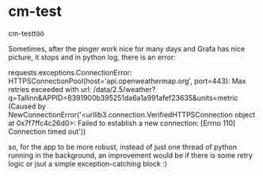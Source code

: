 # cm-test
cm-testtöö




Sometimes, after the pinger work nice for many days and Grafa has nice picture, it stops and in python log, there is an error:

requests.exceptions.ConnectionError: HTTPSConnectionPool(host='api.openweathermap.org', port=443): 
Max retries exceeded with url: /data/2.5/weather?q=Tallinn&APPID=8391900b395251da6a1a991afef23635&units=metric 
(Caused by NewConnectionError('<urllib3.connection.VerifiedHTTPSConnection object at 0x7f7ffc4c26d0>: 
Failed to establish a new connection: [Errno 110] Connection timed out'))

so, for the app to be more robust, instead of just one thread of python running in the background, an improvement would be if there is some retry logic
 or jsut a simple exception-catching block :)


